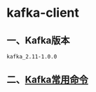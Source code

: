 # kafka-client

## 一、Kafka版本
```test
kafka_2.11-1.0.0
```
## 二、[Kafka常用命令](https://github.com/SelfImprove/kafka-client/wiki/Kafka%E5%B8%B8%E7%94%A8%E5%91%BD%E4%BB%A4)



